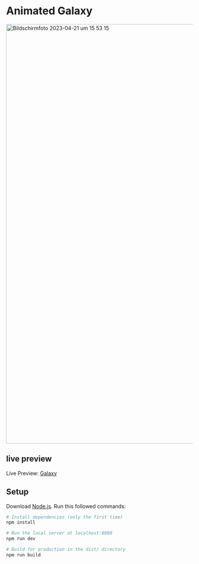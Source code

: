 # Animated Galaxy

<img width="1131" alt="Bildschirmfoto 2023-04-21 um 15 53 15" src="https://user-images.githubusercontent.com/28670581/233653918-7f8421b4-e61a-46ca-973a-ef1171f18329.png">

## live preview

Live Preview: [Galaxy](https://threejs-bootcamp-iyot.vercel.app)

## Setup
Download [Node.js](https://nodejs.org/en/download/).
Run this followed commands:

``` bash
# Install dependencies (only the first time)
npm install

# Run the local server at localhost:8080
npm run dev

# Build for production in the dist/ directory
npm run build
```
